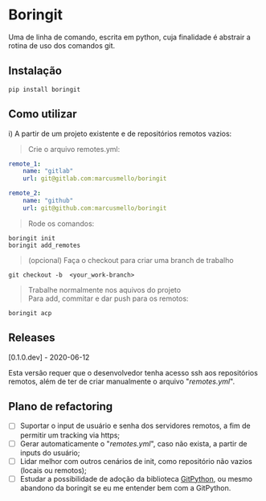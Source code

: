 # Boringit

Uma de linha de comando, escrita em python, cuja finalidade é abstrair a rotina de uso dos comandos git.

## Instalação

    pip install boringit

## Como utilizar

i) A partir de um projeto existente e de repositórios remotos vazios:

> Crie o arquivo remotes.yml:

```yml
remote_1:
    name: "gitlab"
    url: git@gitlab.com:marcusmello/boringit

remote_2:
    name: "github"
    url: git@github.com:marcusmello/boringit
```

> Rode os comandos:

    boringit init  
    boringit add_remotes

> (opcional) Faça o checkout para criar uma branch de trabalho

    git checkout -b  <your_work-branch>

> Trabalhe normalmente nos aquivos do projeto  
> Para add, commitar e dar push para os remotos:

    boringit acp

## Releases

[0.1.0.dev] - 2020-06-12

Esta versão requer que o desenvolvedor tenha acesso ssh aos repositórios remotos, além de ter de criar manualmente o arquivo "*remotes.yml*".

## Plano de refactoring

* [ ] Suportar o input de usuário e senha dos servidores remotos, a fim de permitir um tracking via https;
* [ ] Gerar automaticamente o "*remotes.yml*", caso não exista, a partir de inputs do usuário;
* [ ] Lidar melhor com outros cenários de init, como repositório não vazios (locais ou remotos);
* [ ] Estudar a possibilidade de adoção da biblioteca [GitPython](https://github.com/gitpython-developers/GitPython), ou mesmo abandono da boringit se eu me entender bem com a GitPython.
